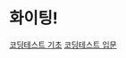 # 화이팅!
[코딩테스트 기초](https://school.programmers.co.kr/learn/challenges/training)
[코딩테스트 입문](https://school.programmers.co.kr/learn/challenges/beginner)
